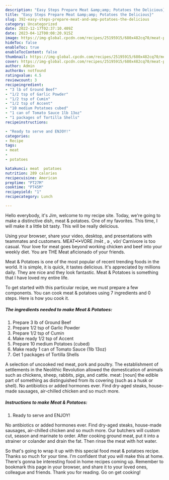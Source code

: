 ```yaml
---
description: "Easy Steps Prepare Meat &amp;amp; Potatoes the Delicious}"
title: "Easy Steps Prepare Meat &amp;amp; Potatoes the Delicious}"
slug: 392-easy-steps-prepare-meat-and-amp-potatoes-the-delicious
category: Uncategorized
date: 2022-12-17T02:37:10.409Z
date: 2023-04-12T00:08:20.915Z
image: https://img-global.cpcdn.com/recipes/25195915/680x482cq70/meat-potatoes-recipe-main-photo.jpg
hideToc: false
enableToc: true
enableTocContent: false
thumbnail: https://img-global.cpcdn.com/recipes/25195915/680x482cq70/meat-potatoes-recipe-main-photo.jpg
cover: https://img-global.cpcdn.com/recipes/25195915/680x482cq70/meat-potatoes-recipe-main-photo.jpg
author: Admin
authorAv: notfound
ratingvalue: 4.5
reviewcount: 3
recipeingredient:
- "3 lb of Ground Beef"
- "1/2 tsp of Garlic Powder"
- "1/2 tsp of Cumin"
- "1/2 tsp of Accent"
- "10 medium Potatoes cubed"
- "1 can of Tomato Sauce 1lb 13oz"
- "1 packages of Tortilla Shells"
recipeinstructions:

- "Ready to serve and ENJOY!"
categories:
- Recipe
tags:
- meat
- 
- potatoes

katakunci: meat  potatoes 
nutrition: 289 calories
recipecuisine: American
preptime: "PT27M"
cooktime: "PT45M"
recipeyield: "1"
recipecategory: Lunch

---
```



Hello everybody, it's Jim, welcome to my recipe site. Today, we're going to make a distinctive dish, meat &amp; potatoes. One of my favorites. This time, I will make it a little bit tasty. This will be really delicious.

Using your browser, share your video, desktop, and presentations with teammates and customers. MEAT•I•VORE /mēt , ə , vôr/ Carnivore is too casual. Your love for meat goes beyond working chicken and beef into your weekly diet. You are THE Meat aficionado of your friends.

Meat &amp; Potatoes is one of the most popular of recent trending foods in the world. It is simple, it is quick, it tastes delicious. It's appreciated by millions daily. They are nice and they look fantastic. Meat &amp; Potatoes is something that I have loved my entire life.


To get started with this particular recipe, we must prepare a few components. You can cook meat &amp; potatoes using 7 ingredients and 0 steps. Here is how you cook it.

<!--inarticleads1-->

##### The ingredients needed to make Meat &amp; Potatoes:

1. Prepare 3 lb of Ground Beef
1. Prepare 1/2 tsp of Garlic Powder
1. Prepare 1/2 tsp of Cumin
1. Make ready 1/2 tsp of Accent
1. Prepare 10 medium Potatoes (cubed)
1. Make ready 1 can of Tomato Sauce (1lb 13oz)
1. Get 1 packages of Tortilla Shells


A selection of uncooked red meat, pork and poultry. The establishment of settlements in the Neolithic Revolution allowed the domestication of animals such as chickens, sheep, rabbits, pigs, and cattle. meat: [noun] the edible part of something as distinguished from its covering (such as a husk or shell). No antibiotics or added hormones ever. Find dry-aged steaks, house-made sausages, air-chilled chicken and so much more. 

<!--inarticleads2-->

##### Instructions to make Meat &amp; Potatoes:


1. Ready to serve and ENJOY!

No antibiotics or added hormones ever. Find dry-aged steaks, house-made sausages, air-chilled chicken and so much more. Our butchers will custom cut, season and marinate to order. After cooking ground meat, put it into a strainer or colander and drain the fat. Then rinse the meat with hot water. 

So that's going to wrap it up with this special food meat &amp; potatoes recipe. Thanks so much for your time. I'm confident that you will make this at home. There's gonna be interesting food in home recipes coming up. Remember to bookmark this page in your browser, and share it to your loved ones, colleague and friends. Thank you for reading. Go on get cooking!
